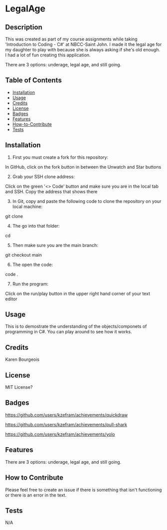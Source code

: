 # LegalAge

## Description

This was created as part of my course assignments while taking 'Introduction to Coding - C#' at NBCC-Saint John. I made it the legal age for my daughter to play with because she is always asking if she's old enough. I had a lot of fun creating this application.

There are 3 options: underage, legal age, and still going.

## Table of Contents

- [Installation](#installation)
- [Usage](#usage)
- [Credits](#credits)
- [License](#license)
- [Badges](#badges)
- [Features](#features)
- [How-to-Contribute](#how-to-contribute)
- [Tests](#tests)

## Installation

1. First you must create a fork for this repository:

In GitHub, click on the fork button in between the Unwatch and Star buttons

2. Grab your SSH clone address:

Click on the green '<> Code' button and make sure you are in the local tab and SSH. Copy the address that shows there

3. In Git, copy and paste the following code to clone the repository on your local machine:

git clone <your-clone-address>

4. The go into that folder:

cd <folder-name>

5. Then make sure you are the main branch:

git checkout main

6. The open the code:

code .

7. Run the program:

Click on the run/play button in the upper right hand corner of your text editor

## Usage

This is to demostrate the understanding of the objects/componets of programming in C#. You can play around to see how it works.

## Credits

Karen Bourgeois

## License

MIT License?

## Badges

https://github.com/users/kzefram/achievements/quickdraw

https://github.com/users/kzefram/achievements/pull-shark

https://github.com/users/kzefram/achievements/yolo

## Features

There are 3 options: underage, legal age, and still going.

## How to Contribute

Please feel free to create an issue if there is something that isn't functioning or there is an error in the text.

## Tests

N/A
